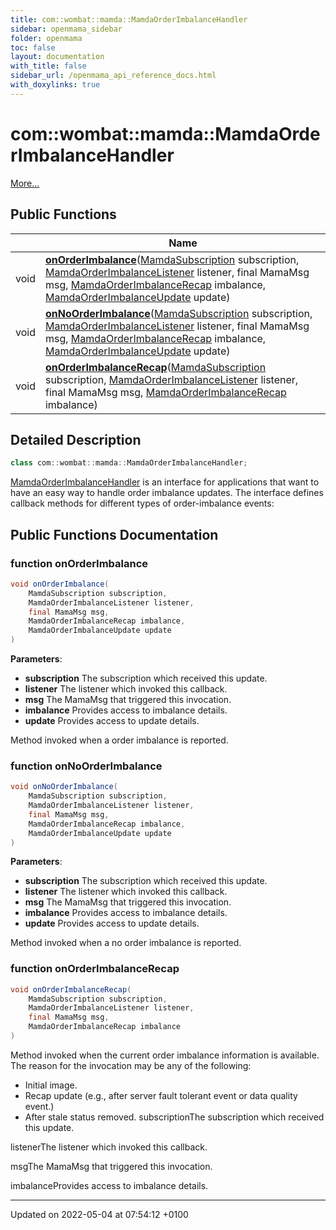 ```yaml
---
title: com::wombat::mamda::MamdaOrderImbalanceHandler
sidebar: openmama_sidebar
folder: openmama
toc: false
layout: documentation
with_title: false
sidebar_url: /openmama_api_reference_docs.html
with_doxylinks: true
---
```


# com::wombat::mamda::MamdaOrderImbalanceHandler



 [More...](#detailed-description)

## Public Functions

|                | Name           |
| -------------- | -------------- |
| void | **[onOrderImbalance](interfacecom_1_1wombat_1_1mamda_1_1MamdaOrderImbalanceHandler.html#function-onorderimbalance)**([MamdaSubscription](classcom_1_1wombat_1_1mamda_1_1MamdaSubscription.html) subscription, [MamdaOrderImbalanceListener](classcom_1_1wombat_1_1mamda_1_1MamdaOrderImbalanceListener.html) listener, final MamaMsg msg, [MamdaOrderImbalanceRecap](interfacecom_1_1wombat_1_1mamda_1_1MamdaOrderImbalanceRecap.html) imbalance, [MamdaOrderImbalanceUpdate](interfacecom_1_1wombat_1_1mamda_1_1MamdaOrderImbalanceUpdate.html) update) |
| void | **[onNoOrderImbalance](interfacecom_1_1wombat_1_1mamda_1_1MamdaOrderImbalanceHandler.html#function-onnoorderimbalance)**([MamdaSubscription](classcom_1_1wombat_1_1mamda_1_1MamdaSubscription.html) subscription, [MamdaOrderImbalanceListener](classcom_1_1wombat_1_1mamda_1_1MamdaOrderImbalanceListener.html) listener, final MamaMsg msg, [MamdaOrderImbalanceRecap](interfacecom_1_1wombat_1_1mamda_1_1MamdaOrderImbalanceRecap.html) imbalance, [MamdaOrderImbalanceUpdate](interfacecom_1_1wombat_1_1mamda_1_1MamdaOrderImbalanceUpdate.html) update) |
| void | **[onOrderImbalanceRecap](interfacecom_1_1wombat_1_1mamda_1_1MamdaOrderImbalanceHandler.html#function-onorderimbalancerecap)**([MamdaSubscription](classcom_1_1wombat_1_1mamda_1_1MamdaSubscription.html) subscription, [MamdaOrderImbalanceListener](classcom_1_1wombat_1_1mamda_1_1MamdaOrderImbalanceListener.html) listener, final MamaMsg msg, [MamdaOrderImbalanceRecap](interfacecom_1_1wombat_1_1mamda_1_1MamdaOrderImbalanceRecap.html) imbalance) |

## Detailed Description

```java
class com::wombat::mamda::MamdaOrderImbalanceHandler;
```


[MamdaOrderImbalanceHandler](interfacecom_1_1wombat_1_1mamda_1_1MamdaOrderImbalanceHandler.html) is an interface for applications that want to have an easy way to handle order imbalance updates. The interface defines callback methods for different types of order-imbalance events: 

## Public Functions Documentation

### function onOrderImbalance

```java
void onOrderImbalance(
    MamdaSubscription subscription,
    MamdaOrderImbalanceListener listener,
    final MamaMsg msg,
    MamdaOrderImbalanceRecap imbalance,
    MamdaOrderImbalanceUpdate update
)
```


**Parameters**: 

  * **subscription** The subscription which received this update. 
  * **listener** The listener which invoked this callback. 
  * **msg** The MamaMsg that triggered this invocation. 
  * **imbalance** Provides access to imbalance details. 
  * **update** Provides access to update details. 


Method invoked when a order imbalance is reported.


### function onNoOrderImbalance

```java
void onNoOrderImbalance(
    MamdaSubscription subscription,
    MamdaOrderImbalanceListener listener,
    final MamaMsg msg,
    MamdaOrderImbalanceRecap imbalance,
    MamdaOrderImbalanceUpdate update
)
```


**Parameters**: 

  * **subscription** The subscription which received this update. 
  * **listener** The listener which invoked this callback. 
  * **msg** The MamaMsg that triggered this invocation. 
  * **imbalance** Provides access to imbalance details. 
  * **update** Provides access to update details. 


Method invoked when a no order imbalance is reported.


### function onOrderImbalanceRecap

```java
void onOrderImbalanceRecap(
    MamdaSubscription subscription,
    MamdaOrderImbalanceListener listener,
    final MamaMsg msg,
    MamdaOrderImbalanceRecap imbalance
)
```


Method invoked when the current order imbalance information is available. The reason for the invocation may be any of the following:

* Initial image.
* Recap update (e.g., after server fault tolerant event or data quality event.)
* After stale status removed. subscriptionThe subscription which received this update. 

listenerThe listener which invoked this callback. 

msgThe MamaMsg that triggered this invocation. 

imbalanceProvides access to imbalance details. 


-------------------------------

Updated on 2022-05-04 at 07:54:12 +0100